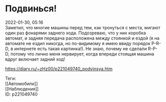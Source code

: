 Подвинься!
===========

   
 2022-01-30, 05:16   
  Заметил, что многие машины перед тем, как тронуться с места, мигают один раз фонарями заднего хода. Подозреваю, что у них коробка автомат, и задняя передача расположена между стоянкой и ездой (я на автомате не ездил никогда, но по-видимому я имею ввиду порядок P-R-D, в интернете есть такая картинка!). Не знаю, почему не сделали R-P-D, потому что лично меня нервирует, когда впереди стоящая машина вдруг включает задний ход!   
    
 <https://diary.ru/~zHz00/p221049740_podvinsya.htm>   
   
 Теги:   
 [[Автомобили]]   
 [[Наблюдения]]   
 ID: p221049740